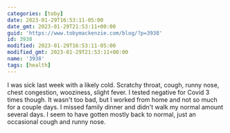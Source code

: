 ```yaml
---
categories: [toby]
date: 2023-01-29T16:53:11-05:00
date_gmt: 2023-01-29T21:53:11+00:00
guid: 'https://www.tobymackenzie.com/blog/?p=3938'
id: 3938
modified: 2023-01-29T16:53:11-05:00
modified_gmt: 2023-01-29T21:53:11+00:00
name: '3938'
tags: [health]
---
```


I was sick last week with a likely cold.<!--more-->  Scratchy throat, cough, runny nose, chest congestion, wooziness, slight fever.  I tested negative for Covid 3 times though.  It wasn't too bad, but I worked from home and not so much for a couple days.  I missed family dinner and didn't walk my normal amount several days.  I seem to have gotten mostly back to normal, just an occasional cough and runny nose.
